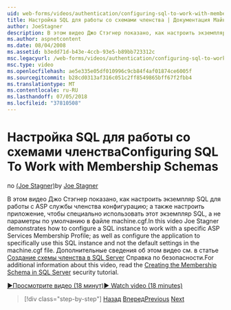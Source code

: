 ```yaml
---
uid: web-forms/videos/authentication/configuring-sql-to-work-with-membership-schemas
title: Настройка SQL для работы со схемами членства | Документация Майкрософт
author: JoeStagner
description: В этом видео Джо Стэгнер показано, как настроить экземпляр SQL для работы с ASP службы членства конфигурацию; а также настроить перечисленным...
ms.author: aspnetcontent
ms.date: 08/04/2008
ms.assetid: b3edd71d-b43e-4ccb-93e5-b89bb723312c
msc.legacyurl: /web-forms/videos/authentication/configuring-sql-to-work-with-membership-schemas
msc.type: video
ms.openlocfilehash: ae5e335e05df010996c9cb84f4af01874ce6005f
ms.sourcegitcommit: b28cd0313af316c051c2ff8549865bff67f2fbb4
ms.translationtype: MT
ms.contentlocale: ru-RU
ms.lasthandoff: 07/05/2018
ms.locfileid: "37810508"
---
```

<a name="configuring-sql-to-work-with-membership-schemas"></a><span data-ttu-id="bce2f-103">Настройка SQL для работы со схемами членства</span><span class="sxs-lookup"><span data-stu-id="bce2f-103">Configuring SQL To Work with Membership Schemas</span></span>
====================
<span data-ttu-id="bce2f-104">по [(Joe Stagner)](https://github.com/JoeStagner)</span><span class="sxs-lookup"><span data-stu-id="bce2f-104">by [Joe Stagner](https://github.com/JoeStagner)</span></span>

<span data-ttu-id="bce2f-105">В этом видео Джо Стэгнер показано, как настроить экземпляр SQL для работы с ASP службы членства конфигурацию; а также настроить приложение, чтобы специально использовать этот экземпляр SQL, а не параметры по умолчанию в файле machine.cgf.</span><span class="sxs-lookup"><span data-stu-id="bce2f-105">In this video Joe Stagner demonstrates how to configure a SQL instance to work with a specific ASP Services Membership Profile; as well as configure the application to specifically use this SQL instance and not the default settings in the machine.cgf file.</span></span> <span data-ttu-id="bce2f-106">Дополнительные сведения об этом видео см. в статье [Создание схемы членства в SQL Server](../../overview/older-versions-security/membership/creating-the-membership-schema-in-sql-server-vb.md) Справка по безопасности.</span><span class="sxs-lookup"><span data-stu-id="bce2f-106">For additional information about this video, read the [Creating the Membership Schema in SQL Server](../../overview/older-versions-security/membership/creating-the-membership-schema-in-sql-server-vb.md) security tutorial.</span></span>

[<span data-ttu-id="bce2f-107">&#9654;Просмотрите видео (18 минут)</span><span class="sxs-lookup"><span data-stu-id="bce2f-107">&#9654; Watch video (18 minutes)</span></span>](https://channel9.msdn.com/Blogs/ASP-NET-Site-Videos/configuring-sql-to-work-with-membership-schemas)

> [!div class="step-by-step"]
> <span data-ttu-id="bce2f-108">[Назад](understanding-aspnet-memberships.md)
> [Вперед](changing-membership-settings-in-the-default-membership-schema.md)</span><span class="sxs-lookup"><span data-stu-id="bce2f-108">[Previous](understanding-aspnet-memberships.md)
[Next](changing-membership-settings-in-the-default-membership-schema.md)</span></span>
